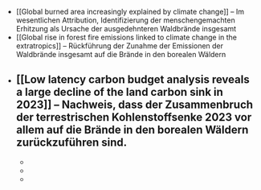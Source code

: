- [[Global burned area increasingly explained by climate change]] – Im wesentlichen Attribution, Identifizierung der menschengemachten Erhitzung als Ursache der ausgedehnteren Waldbrände insgesamt
- [[Global rise in forest fire emissions linked to climate change in the extratropics]] – Rückführung der Zunahme der Emissionen der Waldbrände insgesamt auf die Brände in den borealen Wäldern
- [[Low latency carbon budget analysis reveals a large decline of the land carbon sink in 2023]] – Nachweis, dass der Zusammenbruch der terrestrischen Kohlenstoffsenke 2023 vor allem auf die Brände in den borealen Wäldern zurückzuführen sind.
	-
	-
	-
	-